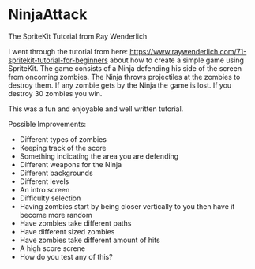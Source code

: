 # NinjaAttack
The SpriteKit Tutorial from Ray Wenderlich

I went through the tutorial from here: https://www.raywenderlich.com/71-spritekit-tutorial-for-beginners about how to create a simple game using SpriteKit. The game consists of a Ninja defending his side of the screen from oncoming zombies. The Ninja throws projectiles at the zombies to destroy them. If any zombie gets by the Ninja the game is lost. If you destroy 30 zombies you win.

This was a fun and enjoyable and well written tutorial.

Possible Improvements:
- Different types of zombies
- Keeping track of the score
- Something indicating the area you are defending
- Different weapons for the Ninja
- Different backgrounds
- Different levels
- An intro screen
- Difficulty selection
- Having zombies start by being closer vertically to you then have it become more random
- Have zombies take different paths
- Have different sized zombies
- Have zombies take different amount of hits
- A high score screne
- How do you test any of this?
